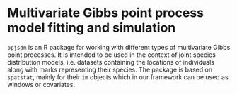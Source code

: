 # Multivariate Gibbs point process model fitting and simulation

`ppjsdm` is an R package for working with different types of multivariate Gibbs point processes.
It is intended to be used in the context of joint species distribution models, i.e. datasets containing the locations of individuals along with marks representing their species.
The package is based on `spatstat`, mainly for their `im` objects which in our framework can be used as windows or covariates.
